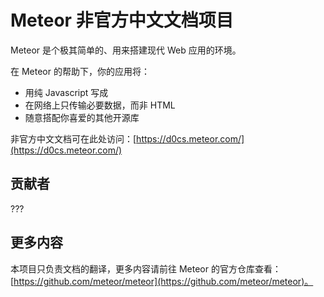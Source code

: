 # Meteor 非官方中文文档项目

Meteor 是个极其简单的、用来搭建现代 Web 应用的环境。

在 Meteor 的帮助下，你的应用将：

* 用纯 Javascript 写成
* 在网络上只传输必要数据，而非 HTML
* 随意搭配你喜爱的其他开源库

非官方中文文档可在此处访问：[https://d0cs.meteor.com/](https://d0cs.meteor.com/)

## 贡献者

???

## 更多内容

本项目只负责文档的翻译，更多内容请前往 Meteor 的官方仓库查看：[https://github.com/meteor/meteor](https://github.com/meteor/meteor)。
